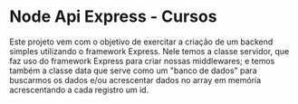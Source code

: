 # Node Api Express - Cursos

Este projeto vem com o objetivo de exercitar a criação de um backend simples utilizando o framework Express. Nele temos a classe servidor, que faz uso do framework Express para criar nossas middlewares; e temos também a classe data que serve como um "banco de dados" para buscarmos os dados e/ou acrescentar dados no array em memória acrescentando a cada registro um id.